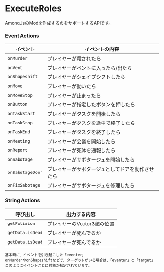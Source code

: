 # ExecuteRoles
AmongUsのModを作成するのをサポートするAPIです。

### Event Actions

| イベント | イベントの内容 |
| -------- | ---- |
| `onMurder` | プレイヤーが殺されたら |
| `onVent` | プレイヤーがベントに入ったら/出たら |
| `onShapeshift` | プレイヤーがシェイプシフトしたら |
| `onMove` | プレイヤーが動いたら |
| `onMoveStop` | プレイヤーが止まったら |
| `onButton` | プレイヤーが指定したボタンを押したら |
| `onTaskStart` | プレイヤーがタスクを開始したら |
| `onTaskStop` | プレイヤーがタスクを途中で終了したら |
| `onTaskEnd` | プレイヤーがタスクを終了したら |
| `onMeeting` | プレイヤーが会議を開始したら |
| `onReport` | プレイヤーが死体を通報したら |
| `onSabotage` | プレイヤーがサボタージュを開始したら |
| `onSabotageDoor` | プレイヤーがサボタージュとしてドアを動作させたら |
| `onFixSabotage` | プレイヤーがサボタージュを修理したら |

### String Actions

| 呼び出し | 出力する内容 |
| -------- | ---- |
| `getPotision` | プレイヤーのVector3値の位置 |
| `getData.isDead` | プレイヤーが死んでるか |
| `getData.isDead` | プレイヤーが死んでるか |

```
基本時に、イベントを引き起こした「eventer」
onMurderやonShapeshiftなどで、ターゲットがいる場合は、「eventer」と「target」
このようにイベントごとに対象が指定されています。
```

